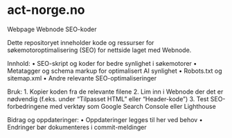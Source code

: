 # act-norge.no
Webpage
Webnode SEO-koder

Dette repositoryet inneholder kode og ressurser for søkemotoroptimalisering (SEO) for nettside laget med Webnode.

Innhold:
	•	SEO-skript og koder for bedre synlighet i søkemotorer
	•	Metatagger og schema markup for optimalisert AI synlighet
	•	Robots.txt og sitemap.xml
	•	Andre relevante SEO-optimaliseringer

Bruk:
	1.	Kopier koden fra de relevante filene
	2.	Lim inn i Webnode der det er nødvendig (f.eks. under “Tilpasset HTML” eller “Header-kode”)
	3.	Test SEO-forbedringene med verktøy som Google Search Console eller Lighthouse

Bidrag og oppdateringer:
	•	Oppdateringer legges til her ved behov
	•	Endringer bør dokumenteres i commit-meldinger
